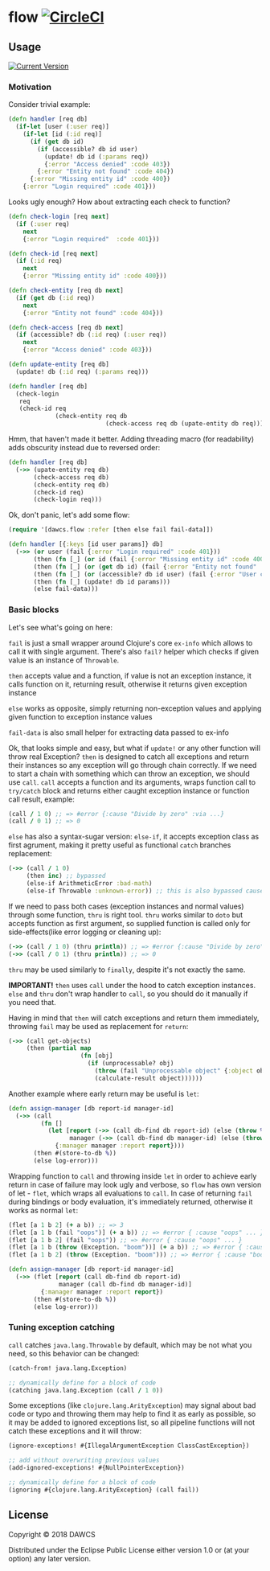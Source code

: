 # flow [![CircleCI](https://circleci.com/gh/dawcs/flow/tree/master.svg?style=svg)](https://circleci.com/gh/dawcs/flow/tree/master)

## Usage

[![Current Version](https://clojars.org/dawcs/flow/latest-version.svg)](https://clojars.org/dawcs/flow)

### Motivation

Consider trivial example:
```clojure
(defn handler [req db]
  (if-let [user (:user req)]
    (if-let [id (:id req)]
      (if (get db id)
        (if (accessible? db id user)
          (update! db id (:params req))
          {:error "Access denied" :code 403})
        {:error "Entity not found" :code 404})
      {:error "Missing entity id" :code 400})
    {:error "Login required" :code 401}))
```
Looks ugly enough? How about extracting each check to function?

```clojure
(defn check-login [req next]
  (if (:user req)
    next
    {:error "Login required"  :code 401}))

(defn check-id [req next]
  (if (:id req)
    next
    {:error "Missing entity id" :code 400}))

(defn check-entity [req db next]
  (if (get db (:id req))
    next
    {:error "Entity not found" :code 404}))

(defn check-access [req db next]
  (if (accessible? db (:id req) (:user req))
    next
    {:error "Access denied" :code 403}))

(defn update-entity [req db]
  (update! db (:id req) (:params req)))

(defn handler [req db]
  (check-login
   req
   (check-id req
             (check-entity req db
                           (check-access req db (upate-entity db req))))))
```
Hmm, that haven't made it better. Adding threading macro (for readability) adds obscurity instead due to reversed order:
```clojure
(defn handler [req db]
  (->> (upate-entity req db)
       (check-access req db)
       (check-entity req db)
       (check-id req)
       (check-login req)))
```
Ok, don't panic, let's add some flow:
```clojure
(require '[dawcs.flow :refer [then else fail fail-data]])

(defn handler [{:keys [id user params]} db]
  (->> (or user (fail {:error "Login required" :code 401}))
       (then (fn [_] (or id (fail {:error "Missing entity id" :code 400}))))
       (then (fn [_] (or (get db id) (fail {:error "Entity not found" :code 404}))))
       (then (fn [_] (or (accessible? db id user) (fail {:error "User cannot update entity" :code 403}))))
       (then (fn [_] (update! db id params)))
       (else fail-data)))
```

### Basic blocks

Let's see what's going on here:

`fail` is just a small wrapper around Clojure's core `ex-info` which allows to call it with single argument. There's also `fail?` helper which checks if given value is an instance of `Throwable`.

`then` accepts value and a function, if value is not an exception instance, it calls function on it, returning result, otherwise it returns given exception instance

`else` works as opposite, simply returning non-exception values and applying given function to exception instance values

`fail-data` is also small helper for extracting data passed to ex-info

Ok, that looks simple and easy, but what if `update!` or any other function will throw real Exception?
`then` is designed to catch all exceptions and return their instances so any exception will go through chain correctly.
If we need to start a chain with something which can throw an exception, we should use `call`. `call` accepts a function and its arguments, wraps function call to `try/catch` block and returns either caught exception instance or function call result, example:
```clojure
(call / 1 0) ;; => #error {:cause "Divide by zero" :via ...}
(call / 0 1) ;; => 0
```

`else` has also a syntax-sugar version: `else-if`, it accepts exception class as first agrument, making it pretty useful as functional `catch` branches replacement:
```clojure
(->> (call / 1 0)
     (then inc) ;; bypassed
     (else-if ArithmeticError :bad-math)
     (else-if Throwable :unknown-error)) ;; this is also bypassed cause previous function will return normal value
```

If we need to pass both cases (exception instances and normal values) through some function, `thru` is right tool. `thru` works similar to `doto` but accepts function as first argument, so supplied function is called only for side-effects(like error logging or cleaning up):
```clojure
(->> (call / 1 0) (thru println)) ;; => #error {:cause "Divide by zero" :via ...}
(->> (call / 0 1) (thru println)) ;; => 0
```
`thru` may be used similarly to `finally`, despite it's not exactly the same.

**IMPORTANT!** `then` uses `call` under the hood to catch exception instances. `else` and `thru` don't wrap handler to `call`, so you should do it manually if you need that.

Having in mind that `then` will catch exceptions and return them immediately, throwing `fail` may be used as replacement for `return`:
```clojure
(->> (call get-objects)
     (then (partial map
                    (fn [obj]
                      (if (unprocessable? obj)
                        (throw (fail "Unprocessable object" {:object obj}))
                        (calculate-result object))))))

```

Another example where early return may be useful is `let`:
```clojure
(defn assign-manager [db report-id manager-id]
  (->> (call
         (fn []
           (let [report (->> (call db-find db report-id) (else (throw %)))
                 manager (->> (call db-find db manager-id) (else (throw %)))]
             {:manager manager :report report})))
       (then #(store-to-db %))
       (else log-error)))
```
Wrapping function to `call` and throwing inside `let` in order to achieve early return in case of failure may look ugly and verbose, so `flow` has own version of let - `flet`, which wraps all evaluations to `call`. In case of returning `fail` during bindings or body evaluation, it's immediately returned, otherwise it works as normal `let`:
```clojure
(flet [a 1 b 2] (+ a b)) ;; => 3
(flet [a 1 b (fail "oops")] (+ a b)) ;; => #error { :cause "oops" ... }
(flet [a 1 b 2] (fail "oops")) ;; => #error { :cause "oops" ... }
(flet [a 1 b (throw (Exception. "boom"))] (+ a b)) ;; => #error { :cause "boom" ... }
(flet [a 1 b 2] (throw (Exception. "boom"))) ;; => #error { :cause "boom" ... }

(defn assign-manager [db report-id manager-id]
  (->> (flet [report (call db-find db report-id)
              manager (call db-find db manager-id)]
         {:manager manager :report report})
       (then #(store-to-db %))
       (else log-error)))
```

### Tuning exception catching

`call` catches `java.lang.Throwable` by default, which may be not what you need, so this behavior can be changed:
```clojure
(catch-from! java.lang.Exception)

;; dynamically define for a block of code
(catching java.lang.Exception (call / 1 0))
```
Some exceptions (like `clojure.lang.ArityException`) may signal about bad code or typo and throwing them may help to find it as early as possible, so it may be added to ignored exceptions list, so all pipeline functions will not catch these exceptions and it will throw:
```clojure
(ignore-exceptions! #{IllegalArgumentException ClassCastException})

;; add without overwriting previous values
(add-ignored-exceptions! #{NullPointerException})

;; dynamically define for a block of code
(ignoring #{clojure.lang.ArityException} (call fail))
```

## License

Copyright © 2018 DAWCS

Distributed under the Eclipse Public License either version 1.0 or (at
your option) any later version.
